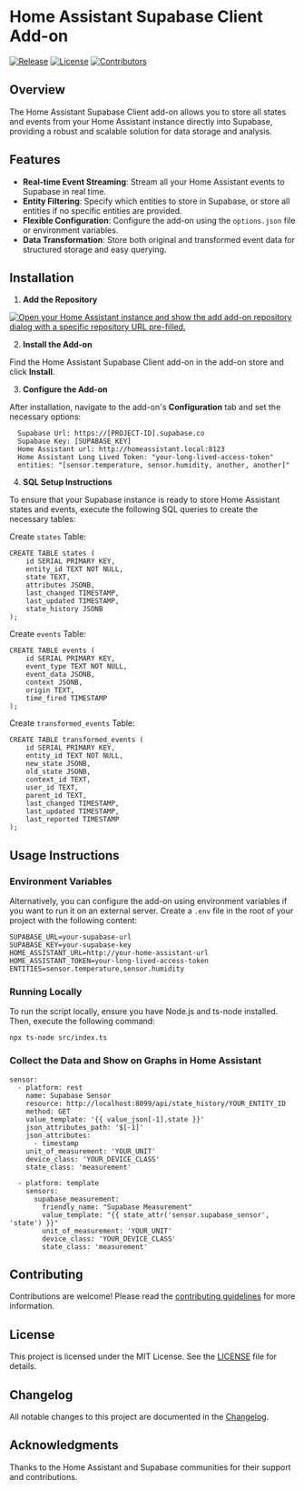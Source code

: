 # Home Assistant Supabase Client Add-on

[![Release](https://img.shields.io/github/v/release/jamel-86/hassio_addons)](https://github.com/jamel-86/hassio_addons/releases)
[![License](https://img.shields.io/github/license/jamel-86/hassio_addons)](LICENSE)
[![Contributors](https://img.shields.io/github/contributors/jamel-86/hassio_addons)](https://github.com/jamel-86/hassio_addons/graphs/contributors)

## Overview

The Home Assistant Supabase Client add-on allows you to store all states and events from your Home Assistant instance directly into Supabase, providing a robust and scalable solution for data storage and analysis.

## Features

- **Real-time Event Streaming**: Stream all your Home Assistant events to Supabase in real time.
- **Entity Filtering**: Specify which entities to store in Supabase, or store all entities if no specific entities are provided.
- **Flexible Configuration**: Configure the add-on using the `options.json` file or environment variables.
- **Data Transformation**: Store both original and transformed event data for structured storage and easy querying.

## Installation

1. **Add the Repository**

[![Open your Home Assistant instance and show the add add-on repository dialog with a specific repository URL pre-filled.](https://my.home-assistant.io/badges/supervisor_add_addon_repository.svg)](https://my.home-assistant.io/redirect/supervisor_add_addon_repository/?repository_url=https%3A%2F%2Fgithub.com%2Fjamel-86%2Fhassio_addons)

2. **Install the Add-on**

Find the Home Assistant Supabase Client add-on in the add-on store and click **Install**.

3. **Configure the Add-on**

After installation, navigate to the add-on's **Configuration** tab and set the necessary options:

```
  Supabase Url: https://[PROJECT-ID].supabase.co
  Supabase Key: [SUPABASE_KEY]
  Home Assistant url: http://homeassistant.local:8123
  Home Assistant Long Lived Token: "your-long-lived-access-token"
  entities: "[sensor.temperature, sensor.humidity, another, another]"
```

4. **SQL Setup Instructions**

To ensure that your Supabase instance is ready to store Home Assistant states and events, execute the following SQL queries to create the necessary tables:

Create `states` Table:

```
CREATE TABLE states (
    id SERIAL PRIMARY KEY,
    entity_id TEXT NOT NULL,
    state TEXT,
    attributes JSONB,
    last_changed TIMESTAMP,
    last_updated TIMESTAMP,
    state_history JSONB
);

```

Create `events` Table:

```
CREATE TABLE events (
    id SERIAL PRIMARY KEY,
    event_type TEXT NOT NULL,
    event_data JSONB,
    context JSONB,
    origin TEXT,
    time_fired TIMESTAMP
);
```

Create `transformed_events` Table:

```
CREATE TABLE transformed_events (
    id SERIAL PRIMARY KEY,
    entity_id TEXT NOT NULL,
    new_state JSONB,
    old_state JSONB,
    context_id TEXT,
    user_id TEXT,
    parent_id TEXT,
    last_changed TIMESTAMP,
    last_updated TIMESTAMP,
    last_reported TIMESTAMP
);
```

## Usage Instructions

### Environment Variables

Alternatively, you can configure the add-on using environment variables if you want to run it on an external server. Create a `.env` file in the root of your project with the following content:

```
SUPABASE_URL=your-supabase-url
SUPABASE_KEY=your-supabase-key
HOME_ASSISTANT_URL=http://your-home-assistant-url
HOME_ASSISTANT_TOKEN=your-long-lived-access-token
ENTITIES=sensor.temperature,sensor.humidity
```

### Running Locally

To run the script locally, ensure you have Node.js and ts-node installed. Then, execute the following command:

```
npx ts-node src/index.ts
```

### Collect the Data and Show on Graphs in Home Assistant

```
sensor:
  - platform: rest
    name: Supabase Sensor
    resource: http://localhost:8099/api/state_history/YOUR_ENTITY_ID
    method: GET
    value_template: '{{ value_json[-1].state }}'
    json_attributes_path: '$[-1]'
    json_attributes:
      - timestamp
    unit_of_measurement: 'YOUR_UNIT'
    device_class: 'YOUR_DEVICE_CLASS'
    state_class: 'measurement'

  - platform: template
    sensors:
      supabase_measurement:
        friendly_name: "Supabase Measurement"
        value_template: "{{ state_attr('sensor.supabase_sensor', 'state') }}"
        unit_of_measurement: 'YOUR_UNIT'
        device_class: 'YOUR_DEVICE_CLASS'
        state_class: 'measurement'
```

## Contributing

Contributions are welcome! Please read the [contributing guidelines](https://github.com/jamel-86/hassio_addons/blob/master/CONTRIBUTING.md) for more information.

## License

This project is licensed under the MIT License. See the [LICENSE](https://github.com/jamel-86/hassio_addons/blob/master/LICENSE) file for details.

## Changelog

All notable changes to this project are documented in the [Changelog](https://github.com/jamel-86/hassio_addons/blob/master/CHANGELOG.md).

## Acknowledgments

Thanks to the Home Assistant and Supabase communities for their support and contributions.

